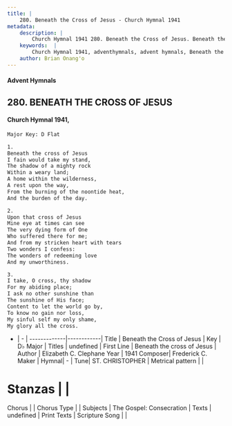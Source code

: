 ```yaml
---
title: |
    280. Beneath the Cross of Jesus - Church Hymnal 1941
metadata:
    description: |
        Church Hymnal 1941 280. Beneath the Cross of Jesus. Beneath the cross of Jesus I fain would take my stand, The shadow of a mighty rock Within a weary land; A home within the wilderness, A rest upon the way, From the burning of the noontide heat, And the burden of the day. 
    keywords:  |
        Church Hymnal 1941, adventhymnals, advent hymnals, Beneath the Cross of Jesus, Beneath the cross of Jesus . 
    author: Brian Onang'o
---
```


#### Advent Hymnals
## 280. BENEATH THE CROSS OF JESUS
####  Church Hymnal 1941,

```txt
Major Key: D Flat

1.
Beneath the cross of Jesus
I fain would take my stand,
The shadow of a mighty rock
Within a weary land;
A home within the wilderness,
A rest upon the way,
From the burning of the noontide heat,
And the burden of the day.

2.
Upon that cross of Jesus
Mine eye at times can see
The very dying form of One
Who suffered there for me;
And from my stricken heart with tears
Two wonders I confess:
The wonders of redeeming love
And my unworthiness.

3.
I take, O cross, thy shadow
For my abiding place;
I ask no other sunshine than
The sunshine of His face;
Content to let the world go by,
To know no gain nor loss,
My sinful self my only shame,
My glory all the cross.

```

- |   -  |
-------------|------------|
Title | Beneath the Cross of Jesus |
Key | D♭ Major |
Titles | undefined |
First Line | Beneath the cross of Jesus  |
Author | Elizabeth C. Clephane
Year | 1941
Composer| Frederick C. Maker |
Hymnal|  - |
Tune| ST. CHRISTOPHER |
Metrical pattern | |
# Stanzas |  |
Chorus |  |
Chorus Type |  |
Subjects | The Gospel: Consecration |
Texts | undefined |
Print Texts | 
Scripture Song |  |
    
